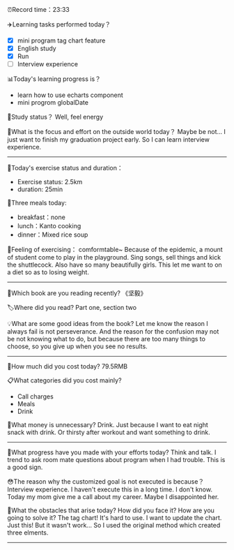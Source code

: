 ⏰Record time：23:33

✈️Learning tasks performed today？
- [x] mini program tag chart feature
- [x] English study
- [x] Run
- [ ] Interview experience

📊Today's learning progress is？
- learn how to use echarts component
- mini progrom globalDate

📐Study status？
Well, feel energy

💼What is the focus and effort on the outside world today？
Maybe be not...
I just want to finish my graduation project early.
So I can learn interview experience.

---
👟Today's exercise status and duration：
- Exercise status:  2.5km
- duration:  25min

🌮Three meals today:
- breakfast：none
- lunch：Kanto cooking
- dinner：Mixed rice soup

🌈Feeling of exercising：
comformtable~ Because of the epidemic, a mount of student come to play in the playground. Sing songs, sell things and kick the shuttlecock. Also have so many beautifully girls. This let me want to on a diet so as to losing weight.

---
📖Which book are you reading recently?
《坚毅》

🏷️Where did you read?
Part one, section two

💡What are some good ideas from the book?
Let me know the reason I always fail is not perseverance. And the reason for the confusion may not be not knowing what to do, but because there are too many things to choose, so you give up when you see no results.

---
💸How much did you cost today?
79.5RMB

📋What categories did you cost mainly?
- Call charges
- Meals
- Drink

🚯What money is unnecessary?
Drink. Just because I want to eat night snack with drink. Or thirsty after workout and want something to drink.

---
🧐What progress have you made with your efforts today?
Think and talk. I trend to ask room mate questions about program when I had trouble. This is a good sign.

😳The reason why the customized goal is not executed is because？
Interview experience. I haven't execute this in a long time. I don't know. Today my mom give me a call about my career. Maybe I disappointed her.

🤔What the obstacles that arise today? How did you face it? How are you going to solve it?
The tag chart! It's hard to use. I want to update the chart. Just this! But it wasn't work... So I used the original method which created three elments.

---